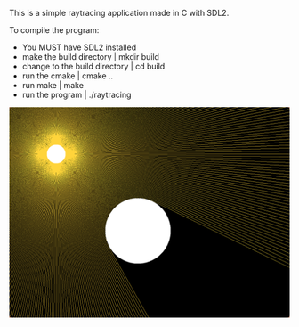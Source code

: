 This is a simple raytracing application made in C with SDL2. 

To compile the program:
* You MUST have SDL2 installed
* make the build directory | mkdir build
* change to the build directory | cd build
* run the cmake | cmake ..
* run make | make
* run the program | ./raytracing

![Alt text](screenshot_24022025_214359.jpg)

